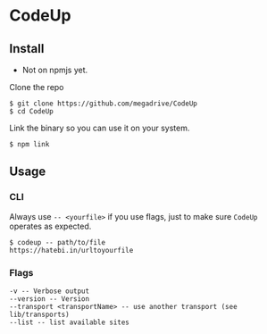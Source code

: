 # CodeUp

## Install

- Not on npmjs yet.

Clone the repo
```
$ git clone https://github.com/megadrive/CodeUp
$ cd CodeUp
```

Link the binary so you can use it on your system.
```
$ npm link
```

## Usage

### CLI

Always use `-- <yourfile>` if you use flags, just to make sure `CodeUp` operates as expected.

```
$ codeup -- path/to/file
https://hatebi.in/urltoyourfile
```

### Flags

```
-v -- Verbose output
--version -- Version
--transport <transportName> -- use another transport (see lib/transports)
--list -- list available sites
```